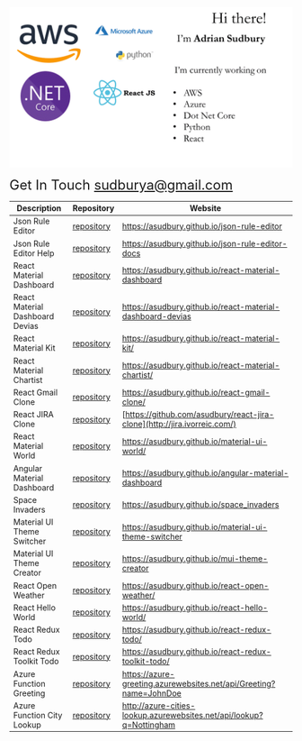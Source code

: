 ![github message](https://github.com/asudbury/asudbury/blob/master/github-message-new.gif?raw=true)

<font size="5" style="text-align: right">Get In Touch sudburya@gmail.com</font>

| Description                     | Repository                                                                | Website                                                                   |
| ------------------------------- | ------------------------------------------------------------------------- | ------------------------------------------------------------------------- |
| Json Rule Editor                | [repository](https://github.com/asudbury/json-rule-editor)                | https://asudbury.github.io/json-rule-editor                               |
| Json Rule Editor Help           | [repository](https://github.com/asudbury/json-rule-editor-docs)           | https://asudbury.github.io/json-rule-editor-docs                          |
| React Material Dashboard        | [repository](https://github.com/asudbury/react-material-dashboard)        | https://asudbury.github.io/react-material-dashboard                       |
| React Material Dashboard Devias | [repository](https://github.com/asudbury/react-material-dashboard-devias) | https://asudbury.github.io/react-material-dashboard-devias                |
| React Material Kit              | [repository](https://github.com/asudbury/react-material-kit)              | https://asudbury.github.io/react-material-kit/                            |
| React Material Chartist         | [repository](https://github.com/asudbury/react-material-chartist)         | https://asudbury.github.io/react-material-chartist/                       |
| React Gmail Clone               | [repository](https://github.com/asudbury/react-gmail-clone)               | https://asudbury.github.io/react-gmail-clone/                             |
| React JIRA Clone                | [repository](https://github.com/asudbury/react-jira-clone)                | [https://github.com/asudbury/react-jira-clone](http://jira.ivorreic.com/) |
| React Material World            | [repository](https://github.com/asudbury/material-ui-world)               | https://asudbury.github.io/material-ui-world/                             |
| Angular Material Dashboard      | [repository](https://github.com/asudbury/angular-material-dashboard)      | https://asudbury.github.io/angular-material-dashboard                     |
| Space Invaders                  | [repository](https://github.com/asudbury/space_invaders)                  | https://asudbury.github.io/space_invaders                                 |
| Material UI Theme Switcher      | [repository](https://github.com/asudbury/material-ui-theme-switcher)      | https://asudbury.github.io/material-ui-theme-switcher                     |
| Material UI Theme Creator       | [repository](https://github.com/asudbury/mui-theme-creator)               | https://asudbury.github.io/mui-theme-creator                              |
| React Open Weather              | [repository](https://github.com/asudbury/react-open-weather)              | https://asudbury.github.io/react-open-weather/                            |
| React Hello World               | [repository](https://github.com/asudbury/react-hello-world)               | https://asudbury.github.io/react-hello-world/                             |
| React Redux Todo                | [repository](https://github.com/asudbury/react-redux-todo)                | https://asudbury.github.io/react-redux-todo/                              |
| React Redux Toolkit Todo        | [repository](https://github.com/asudbury/react-redux-toolkit-todo)        | https://asudbury.github.io/react-redux-toolkit-todo/                      |
| Azure Function Greeting         | [repository](https://github.com/asudbury/Azure-Greeting)                  | https://azure-greeting.azurewebsites.net/api/Greeting?name=JohnDoe        |
| Azure Function City Lookup      | [repository](https://github.com/asudbury/Azure-City-Lookup)               | http://azure-cities-lookup.azurewebsites.net/api/lookup?q=Nottingham      |

